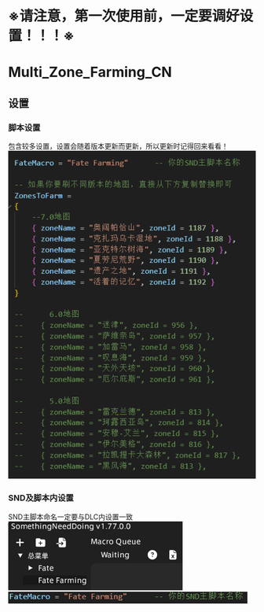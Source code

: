 # **※请注意，第一次使用前，一定要调好设置！！！※**

# Multi_Zone_Farming_CN

## 设置
### 脚本设置
包含较多设置，设置会随着版本更新而更新，所以更新时记得回来看看！
![SND Basics](Settings/DLC/Setting.png)

### SND及脚本内设置
SND主脚本命名一定要与DLC内设置一致 
![SND主脚本命名](Settings/DLC/SND.png) 
![DLC内设置](Settings/DLC/LUA.png) 
